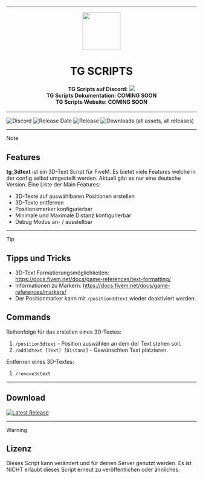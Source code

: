 <p align="center">
    <hr>
        <p align="center">
            <img src="https://cdn.discordapp.com/attachments/1138437086781902959/1254122906485788822/TG_Logo.png?ex=66d5f2f9&is=66d4a179&hm=c66cdc8f5cf5368dd670c22eb52b4b6d891726bf7f83b8334b59b1ea4f776190&" width="100" height="100"></img>
        </p>
    <h1 align="center">
    TG SCRIPTS
    </h1>
    <h4 align="center">
    <b>TG Scripts auf Discord: </b><a href="https://discord.gg/X2zxGxY6XY"><img src="https://discordapp.com/api/guilds/1101900001392721931/widget.png?style=shield"></img></a>
    <br/>
    <b>TG Scripts Dokumentation: </b>COMING SOON
    <br/>
    <b>TG Scripts Website: </b>COMING SOON
    </h4>
    <hr>
</p>

![Discord](https://img.shields.io/discord/1101900001392721931?label=Discord%20Server) 
![Release Date](https://img.shields.io/github/release-date/LetsTiger/tg_3dtext?label=Last%20Release%20Date) 
![Release](https://img.shields.io/github/v/release/LetsTiger/tg_3dtext?label=Last%20Release%20(Download%20below)) 
![Downloads (all assets, all releases)](https://img.shields.io/github/downloads/LetsTiger/tg_3dtext/total?label=Downloads)

---
> [!NOTE]
> ## Features
> **tg_3dtext** ist ein 3D-Text Script für FiveM. Es bietet viele Features welche in der config selbst umgestellt werden. Aktuell gibt es nur eine deutsche Version.
> Eine Liste der Main Features:
>
> - 3D-Texte auf auswählbaren Positionen erstellen
> - 3D-Texte entfernen
> - Positionsmarker konfigurierbar
> - Minimale und Maximale Distanz konfigurierbar
> - Debug Modus an- / ausstellbar

<hr>

> [!TIP]
> ## Tipps und Tricks
> - 3D-Text Formatierungsmöglichkeiten: https://docs.fivem.net/docs/game-references/text-formatting/
> - Informationen zu Markern: https://docs.fivem.net/docs/game-references/markers/
> - Der Positionmarker kann mit `/position3dtext` wieder deaktiviert werden.
>
> ## Commands
>
> Reihenfolge für das erstellen eines 3D-Textes:
> 1. `/position3dtext` - Position auswählen an dem der Text stehen soll.
> 2. `/add3dtext [Text] [Distanz]` - Gewünschten Text platzieren.
>
> Entfernen eines 3D-Textes:
> 1. `/remove3dtext`

<hr>

## Download
[![Latest Release](https://img.shields.io/github/v/release/LetsTiger/tg_3dtext?label=latest)](https://github.com/LetsTiger/tg_3dtext/releases/latest)

<hr>

> [!WARNING]
> ## Lizenz
> Dieses Script kann verändert und für deinen Server genutzt werden. Es ist NICHT erlaubt dieses Script erneut zu veröffentlichen oder ähnliches.
